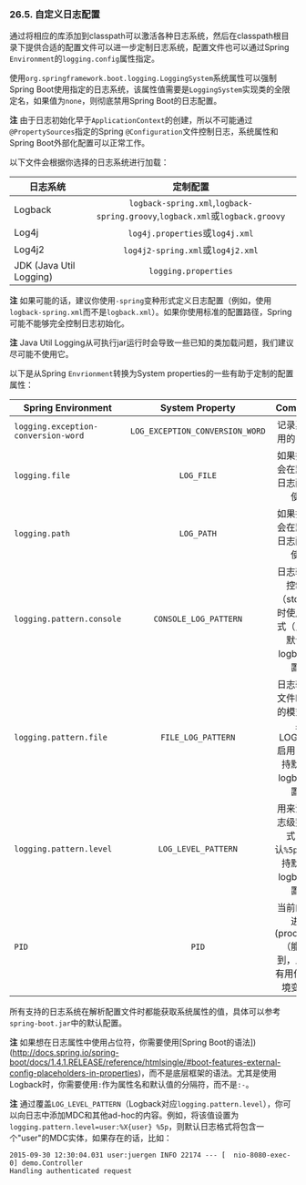 ### 26.5. 自定义日志配置
通过将相应的库添加到classpath可以激活各种日志系统，然后在classpath根目录下提供合适的配置文件可以进一步定制日志系统，配置文件也可以通过Spring `Environment`的`logging.config`属性指定。

使用`org.springframework.boot.logging.LoggingSystem`系统属性可以强制Spring Boot使用指定的日志系统，该属性值需要是`LoggingSystem`实现类的全限定名，如果值为`none`，则彻底禁用Spring Boot的日志配置。

**注** 由于日志初始化早于`ApplicationContext`的创建，所以不可能通过`@PropertySources`指定的Spring `@Configuration`文件控制日志，系统属性和Spring Boot外部化配置可以正常工作。

以下文件会根据你选择的日志系统进行加载：

| 日志系统        | 定制配置  |
| --------   | :-----:  | 
|Logback|`logback-spring.xml`,`logback-spring.groovy`,`logback.xml`或`logback.groovy`|
|Log4j|`log4j.properties`或`log4j.xml`|
|Log4j2|`log4j2-spring.xml`或`log4j2.xml`|
|JDK (Java Util Logging)|`logging.properties`|

**注** 如果可能的话，建议你使用`-spring`变种形式定义日志配置（例如，使用`logback-spring.xml`而不是`logback.xml`）。如果你使用标准的配置路径，Spring可能不能够完全控制日志初始化。

**注** Java Util Logging从可执行jar运行时会导致一些已知的类加载问题，我们建议尽可能不使用它。

以下是从Spring `Envrionment`转换为System properties的一些有助于定制的配置属性：

| Spring Environment| System Property| Comments |
| --------   | :-----:  | :----:  |
|`logging.exception-conversion-word`|`LOG_EXCEPTION_CONVERSION_WORD`|记录异常使用的关键字|
|`logging.file`|`LOG_FILE`|如果指定就会在默认的日志配置中使用|
|`logging.path`|`LOG_PATH`|如果指定就会在默认的日志配置中使用|
|`logging.pattern.console`|`CONSOLE_LOG_PATTERN`|日志输出到控制台（stdout）时使用的模式（只支持默认的logback设置）|
|`logging.pattern.file`|`FILE_LOG_PATTERN`|日志输出到文件时使用的模式（如果LOG_FILE启用，只支持默认的logback设置）|
|`logging.pattern.level`|`LOG_LEVEL_PATTERN`|用来渲染日志级别的格式（默认`%5p`，只支持默认的logback设置）|
|`PID`|`PID`|当前的处理进程(process)ID（能够找到，且还没有用作OS环境变量）|

所有支持的日志系统在解析配置文件时都能获取系统属性的值，具体可以参考`spring-boot.jar`中的默认配置。

**注** 如果想在日志属性中使用占位符，你需要使用[Spring Boot的语法])(http://docs.spring.io/spring-boot/docs/1.4.1.RELEASE/reference/htmlsingle/#boot-features-external-config-placeholders-in-properties)，而不是底层框架的语法。尤其是使用Logback时，你需要使用`:`作为属性名和默认值的分隔符，而不是`:-`。

**注** 通过覆盖`LOG_LEVEL_PATTERN`（Logback对应`logging.pattern.level`），你可以向日志中添加MDC和其他ad-hoc的内容。例如，将该值设置为`logging.pattern.level=user:%X{user} %5p`，则默认日志格式将包含一个"user"的MDC实体，如果存在的话，比如：
```properties
2015-09-30 12:30:04.031 user:juergen INFO 22174 --- [  nio-8080-exec-0] demo.Controller
Handling authenticated request
```
